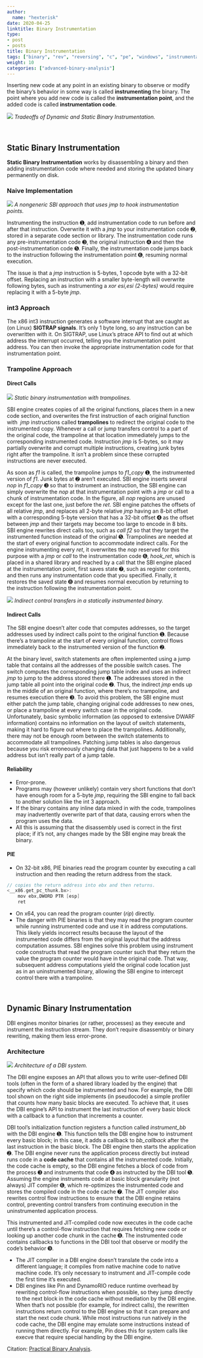 ```yaml
---
author:
  name: "hexterisk"
date: 2020-04-25
linktitle: Binary Instrumentation
type:
- post
- posts
title: Binary Instrumentation
tags: ["binary", "rev", "reversing", "c", "pe", "windows", "instrumentation"]
weight: 10
categories: ["advanced-binary-analysis"]
---
```


Inserting new code at any point in an existing binary to observe or modify the binary’s behavior in some way is called **instrumenting** the binary. The point where you add new code is called the **instrumentation point**, and the added code is called **instrumentation code**.

![](/Binary_Instrumentation/3_image.png)
_Tradeoffs of Dynamic and Static Binary Instrumentation._

&nbsp;

## Static Binary Instrumentation

**Static Binary Instrumentation** works by disassembling a binary and then adding instrumentation code where needed and storing the updated binary permanently on disk.

### Naive Implementation

![](/Binary_Instrumentation/image.png)
_A nongeneric SBI approach that uses jmp to hook instrumentation points._

Instrumenting the instruction ➊, add instrumentation code to run before and after that instruction. Overwrite it with a _jmp_ to your instrumentation code ➋, stored in a separate code section or library. The instrumentation code runs any pre-instrumentation code ➌, the original instruction ➍ and then the post-instrumentation code ➎. Finally, the instrumentation code jumps back to the instruction following the instrumentation point ➏, resuming normal execution.

The issue is that a _jmp_ instruction is 5-bytes, 1 opcode byte with a 32-bit offset. Replacing an instruction with a smaller byte-length will overwrite following bytes, such as instrumenting a _xor esi,esi (2-bytes)_ would require replacing it with a 5-byte _jmp_.

### int3 Approach

The x86 int3 instruction generates a software interrupt that are caught as (on Linux) **SIGTRAP signals**. It’s only 1 byte long, so any instruction can be overwritten with it. On SIGTRAP, use Linux’s ptrace API to find out at which address the interrupt occurred, telling you the instrumentation point address. You can then invoke the appropriate instrumentation code for that instrumentation point.

### Trampoline Approach

#### Direct Calls

![](/Binary_Instrumentation/1_image.png)
_Static binary instrumentation with trampolines._

SBI engine creates copies of all the original functions, places them in a new code section, and overwrites the first instruction of each original function with  _jmp_ instructions called **trampolines** to redirect the original code to the instrumented copy. Whenever a call or jump transfers control to a part of the original code, the trampoline at that location immediately jumps to the corresponding instrumented code. Instruction _jmp_ is 5-bytes, so it may partially overwrite and corrupt multiple instructions, creating junk bytes right after the trampoline. It isn’t a problem since these corrupted instructions are never executed.

As soon as _f1_ is called, the trampoline jumps to _f1\_copy_ ➊, the instrumented version of _f1_. Junk bytes at ➋ aren’t executed. SBI engine inserts several _nop_ in _f1\_copy_ ➌ so that to instrument an instruction, the SBI engine can simply overwrite the _nop_ at that instrumentation point with a _jmp_ or call to a chunk of instrumentation code. In the figure, all _nop_ regions are unused except for the last one, just before the _ret_. SBI engine patches the offsets of all relative _jmp_, and replaces all 2-byte relative _jmp_ having an 8-bit offset with a corresponding 5-byte version that has a 32-bit offset ➍ as the offset between _jmp_ and their targets may become too large to encode in 8 bits. SBI engine rewrites direct calls too, such as _call f2_ so that they target the instrumented function instead of the original ➎. Trampolines are needed at the start of every original function to accommodate indirect calls. For the engine instrumenting every _ret_, it overwrites the _nop_ reserved for this purpose with a _jmp_ or _call_ to the instrumentation code ➏, _hook\_ret_, which is placed in a shared library and reached by a call that the SBI engine placed at the instrumentation point, first saves state ➐, such as register contents, and then runs any instrumentation code that you specified. Finally, it restores the saved state ➑ and resumes normal execution by returning to the instruction following the instrumentation point.

![](/Binary_Instrumentation/2_image.png)
_Indirect control transfers in a statically instrumented binary._

#### Indirect Calls

The SBI engine doesn’t alter code that computes addresses, so the target addresses used by indirect calls point to the original function ➊. Because there’s a trampoline at the start of every original function, control flows immediately back to the instrumented version of the function ➋.

At the binary level, switch statements are often implemented using a jump table that contains all the addresses of the possible switch cases. The switch computes the corresponding jump table index and uses an indirect _jmp_ to jump to the address stored there ➊. The addresses stored in the jump table all point into the original code ➋. Thus, the indirect _jmp_ ends up in the middle of an original function, where there’s no trampoline, and resumes execution there ➌. To avoid this problem, the SBI engine must either patch the jump table, changing original code addresses to new ones, or place a trampoline at every switch case in the original code. Unfortunately, basic symbolic information (as opposed to extensive DWARF information) contains no information on the layout of switch statements, making it hard to figure out where to place the trampolines. Additionally, there may not be enough room between the switch statements to accommodate all trampolines. Patching jump tables is also dangerous because you risk erroneously changing data that just happens to be a valid address but isn’t really part of a jump table.

#### Reliability

*   Error-prone.
*   Programs may (however unlikely) contain very short functions that don’t have enough room for a 5-byte _jmp_, requiring the SBI engine to fall back to another solution like the int 3 approach. 
*   If the binary contains any inline data mixed in with the code, trampolines may inadvertently overwrite part of that data, causing errors when the program uses the data. 
*   All this is assuming that the disassembly used is correct in the first place; if it’s not, any changes made by the SBI engine may break the binary.

#### PIE

*   On 32-bit x86, PIE binaries read the program counter by executing a call instruction and then reading the return address from the stack. 

```c
// copies the return address into ebx and then returns.
<__x86.get_pc_thunk.bx>:
	mov ebx,DWORD PTR [esp]
	ret
```

*   On x64, you can read the program counter (_rip_) directly. 
*   The danger with PIE binaries is that they may read the program counter while running instrumented code and use it in address computations. This likely yields incorrect results because the layout of the instrumented code differs from the original layout that the address computation assumes. SBI engines solve this problem using instrument code constructs that read the program counter such that they return the value the program counter would have in the original code. That way, subsequent address computations yield the original code location just as in an uninstrumented binary, allowing the SBI engine to intercept control there with a trampoline.

&nbsp;

## Dynamic Binary Instrumentation

DBI engines monitor binaries (or rather, processes) as they execute and instrument the instruction stream. They don’t require disassembly or binary rewriting, making them less error-prone.

### Architecture

![](/Binary_Instrumentation/4_image.png)
_Architecture of a DBI system._

The DBI engine exposes an API that allows you to write user-defined DBI tools (often in the form of a shared library loaded by the engine) that specify which code should be instrumented and how. For example, the DBI tool shown on the right side implements (in pseudocode) a simple profiler that counts how many basic blocks are executed. To achieve that, it uses the DBI engine’s API to instrument the last instruction of every basic block with a callback to a function that increments a counter.

DBI tool’s initialization function registers a function called _instrument\_bb_ with the DBI engine ➊. This function tells the DBI engine how to instrument every basic block; in this case, it adds a callback to _bb\_callback_ after the last instruction in the basic block. The DBI engine then starts the application ➋. The DBI engine never runs the application process directly but instead runs code in a **code cache** that contains all the instrumented code. Initially, the code cache is empty, so the DBI engine fetches a block of code from the process ➌ and instruments that code ➍ as instructed by the DBI tool ➎. Assuming the engine instruments code at basic block granularity (not always) JIT compiler ➏, which re-optimizes the instrumented code and stores the compiled code in the code cache ➐. The JIT compiler also rewrites control flow instructions to ensure that the DBI engine retains control, preventing control transfers from continuing execution in the uninstrumented application process.

This instrumented and JIT-compiled code now executes in the code cache until there’s a control-flow instruction that requires fetching new code or looking up another code chunk in the cache ➑. The instrumented code contains callbacks to functions in the DBI tool that observe or modify the code’s behavior ➒.

*   The JIT compiler in a DBI engine doesn’t translate the code into a different language; it compiles from native machine code to native machine code. It’s only necessary to instrument and JIT-compile code the first time it’s executed.
*   DBI engines like Pin and DynamoRIO reduce runtime overhead by rewriting control-flow instructions when possible, so they jump directly to the next block in the code cache without mediation by the DBI engine. When that’s not possible (for example, for indirect calls), the rewritten instructions return control to the DBI engine so that it can prepare and start the next code chunk. While most instructions run natively in the code cache, the DBI engine may emulate some instructions instead of running them directly. For example, Pin does this for system calls like execve that require special handling by the DBI engine.

Citation: [Practical Binary Analysis](https://nostarch.com/binaryanalysis).